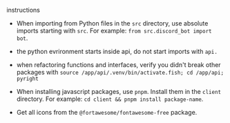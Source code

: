 instructions

- When importing from Python files in the `src` directory, use absolute imports starting with `src`. For example: `from src.discord_bot import bot`.
- the python evrironment starts inside api, do not start imports with `api.`
- when refactoring functions and interfaces, verify you didn't break other packages with `source /app/api/.venv/bin/activate.fish; cd /app/api; pyright`

- When installing javascript packages, use `pnpm`. Install them in the `client` directory. For example: `cd client && pnpm install package-name`.
- Get all icons from the `@fortawesome/fontawesome-free` package.